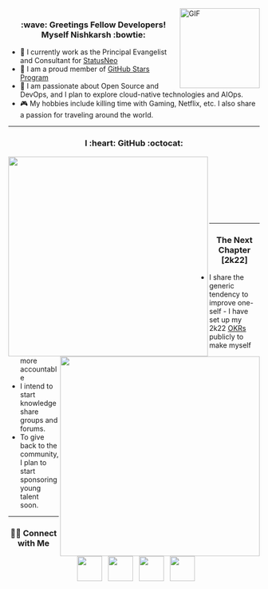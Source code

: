 <img align="right" alt="GIF" height="160px" src="https://media.giphy.com/media/du3J3cXyzhj75IOgvA/giphy.gif" />

<h3 align=center>:wave: Greetings Fellow Developers! Myself Nishkarsh :bowtie:</h3>

- :office: I currently work as the Principal Evangelist and Consultant for [StatusNeo](www.statusneo.com) 
- :star2: I am a proud member of [GitHub Stars Program](https://stars.github.com/)
- :blue_book: I am passionate about Open Source and DevOps, and I plan to explore cloud-native technologies and AIOps.
- :video_game: My hobbies include killing time with Gaming, Netflix, etc. I also share a passion for traveling around the world.

---

<h3 align=center> I :heart: GitHub :octocat: </h3>

<p><img align="left" width=400 src="https://github-readme-stats.vercel.app/api?username=nishkarshraj&count_private=true&theme=dark" /> <img align="right" width=400 src="https://github-readme-streak-stats.herokuapp.com/?user=nishkarshraj&theme=dark" /></p>

<br><br><br><br><br><br><br>

---


<h3 align=center> The Next Chapter [2k22] </h3>

- I share the generic tendency to improve one-self - I have set up my 2k22 [OKRs](https://nishkarshraj.github.io/okrs/) publicly to make myself more accountable
- I intend to start knowledge share groups and forums. 
- To give back to the community, I plan to start sponsoring young talent soon.

---

<h3 align=center> 🤝🏻 Connect with Me </h3>

<p align="center">
&nbsp; <a href="https://twitter.com/NishkarshRaj1" target="_blank" rel="noopener noreferrer"><img src="https://img.icons8.com/plasticine/100/000000/twitter.png" width="50" /></a>  
&nbsp; <a href="https://www.instagram.com/noicecurse" target="_blank" rel="noopener noreferrer"><img src="https://img.icons8.com/plasticine/100/000000/instagram-new.png" width="50" /></a>  
&nbsp; <a href="https://www.linkedin.com/in/nishkarshraj" target="_blank" rel="noopener noreferrer"><img src="https://img.icons8.com/plasticine/100/000000/linkedin.png" width="50" /></a>
&nbsp; <a href="mailto:nishkarshraj000@gmail.com" target="_blank" rel="noopener noreferrer"><img src="https://img.icons8.com/plasticine/100/000000/gmail.png"  width="50" /></a>
</p>
